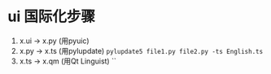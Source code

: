 # ui 国际化步骤
1. x.ui → x.py (用pyuic)
2. x.py → x.ts (用pylupdate) `pylupdate5 file1.py file2.py -ts English.ts`
3. x.ts → x.qm (用Qt Linguist) ``
